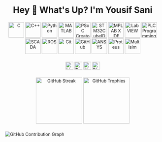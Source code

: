 <h1 align="center">Hey 👋 What's Up? I'm Yousif Sani</h1>

###

<div align="center">
  <!-- Core Languages -->
  <img src="https://skillicons.dev/icons?i=c" height="50" alt="C" />
  <img src="https://skillicons.dev/icons?i=cpp" height="50" alt="C++" />
  <img src="https://skillicons.dev/icons?i=py" height="50" alt="Python" />
  <img src="https://cdn.jsdelivr.net/gh/devicons/devicon/icons/matlab/matlab-original.svg" height="50" alt="MATLAB" />

  <!-- Microcontroller IDEs -->
  <img src="https://upload.wikimedia.org/wikipedia/commons/5/54/PSoC_Creator_Icon.png" height="50" alt="PSoC Creator" />
  <img src="https://upload.wikimedia.org/wikipedia/commons/b/b0/STM32CubeIDE_Logo.png" height="50" alt="STM32CubeIDE" />
  <img src="https://upload.wikimedia.org/wikipedia/en/c/c5/MPLAB_X_IDE_Logo.png" height="50" alt="MPLAB X IDE" />

  <!-- Hardware/Automation -->
  <img src="https://upload.wikimedia.org/wikipedia/commons/6/6a/National_Instruments_logo.svg" height="50" alt="LabVIEW" />
  <img src="https://upload.wikimedia.org/wikipedia/commons/5/57/PLC_logo.png" height="50" alt="PLC Programming" />
  <img src="https://upload.wikimedia.org/wikipedia/commons/4/42/SCADA.svg" height="50" alt="SCADA" />

  <!-- Robotics / Git / Simulation -->
  <img src="https://upload.wikimedia.org/wikipedia/commons/b/bb/Robot_Operating_System_logo.svg" height="50" alt="ROS" />
  <img src="https://skillicons.dev/icons?i=git" height="50" alt="Git" />
  <img src="https://skillicons.dev/icons?i=github" height="50" alt="GitHub" />
  <img src="https://upload.wikimedia.org/wikipedia/commons/e/e9/Ansys_logo.svg" height="50" alt="ANSYS" />
  <img src="https://upload.wikimedia.org/wikipedia/commons/2/23/Proteus_logo.svg" height="50" alt="Proteus" />
  <img src="https://upload.wikimedia.org/wikipedia/commons/b/b6/National_Instruments_Multisim_Logo.png" height="50" alt="Multisim" />
</div>

###

<div align="center">
  <a href="https://linkedin.com/in/YOUR_USERNAME" target="_blank">
    <img src="https://img.shields.io/static/v1?message=LinkedIn&logo=linkedin&label=&color=0077B5&logoColor=white&style=for-the-badge" height="25" alt="LinkedIn" />
  </a>
  <a href="https://twitter.com/YOUR_USERNAME" target="_blank">
    <img src="https://img.shields.io/static/v1?message=Twitter&logo=twitter&label=&color=1DA1F2&logoColor=white&style=for-the-badge" height="25" alt="Twitter" />
  </a>
  <a href="https://youtube.com/@YOUR_CHANNEL" target="_blank">
    <img src="https://img.shields.io/static/v1?message=YouTube&logo=youtube&label=&color=FF0000&logoColor=white&style=for-the-badge" height="25" alt="YouTube" />
  </a>
  <a href="https://discord.gg/YOUR_INVITE" target="_blank">
    <img src="https://img.shields.io/static/v1?message=Discord&logo=discord&label=&color=7289DA&logoColor=white&style=for-the-badge" height="25" alt="Discord" />
  </a>
</div>

###

<div align="center">
  <img src="https://streak-stats.demolab.com?user=yousifsani&locale=en&mode=daily&theme=dracula&hide_border=false&border_radius=5&order=3" height="150" alt="GitHub Streak" />
  <img src="https://github-profile-trophy.vercel.app?username=yousifsani&theme=dracula&column=-1&row=1&margin-w=8&margin-h=8&no-bg=false&no-frame=false&order=4" height="150" alt="GitHub Trophies" />
</div>

###

<picture>
  <source media="(prefers-color-scheme: dark)" srcset="https://raw.githubusercontent.com/yousifsani/yousifsani/output/pacman-contribution-graph-dark.svg">
  <source media="(prefers-color-scheme: light)" srcset="https://raw.githubusercontent.com/yousifsani/yousifsani/output/pacman-contribution-graph.svg">
  <img alt="GitHub Contribution Graph" src="https://raw.githubusercontent.com/yousifsani/yousifsani/output/pacman-contribution-graph.svg">
</picture>
